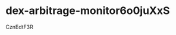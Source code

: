 # dex-arbitrage-monitor6o0juXxS



























































CznEdtF3R
